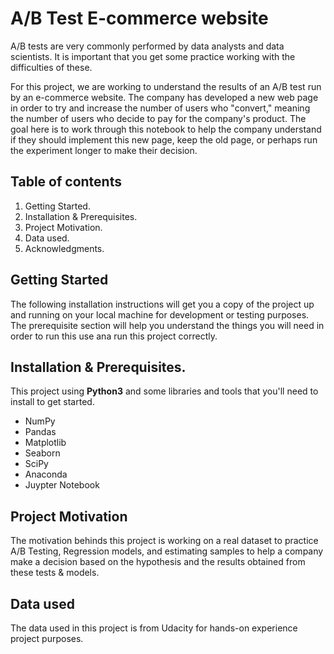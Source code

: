 # A/B Test E-commerce website
A/B tests are very commonly performed by data analysts and data scientists. It is important that you get some practice working with the difficulties of these.

For this project, we are working to understand the results of an A/B test run by an e-commerce website. The company has developed a new web page in order to try and increase the number of users who "convert," meaning the number of users who decide to pay for the company's product. The goal here is to work through this notebook to help the company understand if they should implement this new page, keep the old page, or perhaps run the experiment longer to make their decision.

## Table of contents
1. Getting Started.
2. Installation & Prerequisites.
3. Project Motivation.
4. Data used.
5. Acknowledgments.

## Getting Started
The following installation instructions will get you a copy of the project up and running on your local machine for development or testing purposes. The prerequisite section will help you understand the things you will need in order to run this use ana run this project correctly.

## Installation & Prerequisites.
  This project using **Python3** and some libraries and tools that you'll need to install to get started.
  - NumPy
  - Pandas
  - Matplotlib
  - Seaborn
  - SciPy
  - Anaconda
  - Juypter Notebook
  
## Project Motivation
The motivation behinds this project is working on a real dataset to practice A/B Testing, Regression models, and estimating samples to help a company make a decision based on the hypothesis and the results obtained from these tests & models.

## Data used
The data used in this project is from Udacity for hands-on experience project purposes.
